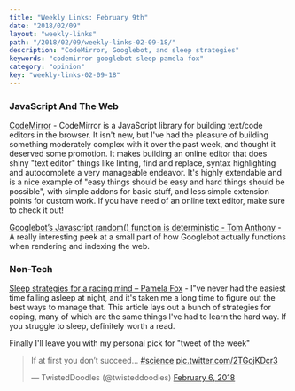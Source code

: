 ```yaml
---
title: "Weekly Links: February 9th"
date: "2018/02/09"
layout: "weekly-links"
path: "/2018/02/09/weekly-links-02-09-18/"
description: "CodeMirror, Googlebot, and sleep strategies"
keywords: "codemirror googlebot sleep pamela fox"
category: "opinion"
key: "weekly-links-02-09-18"
---
```



### JavaScript And The Web

[CodeMirror](http://codemirror.net/) - CodeMirror is a JavaScript library for building text/code editors in the browser.  It isn't new, but I've had the pleasure of building something moderately complex with it over the past week, and thought it deserved some promotion.  It makes building an online editor that does shiny "text editor" things like linting, find and replace, syntax highlighting and autocomplete a very manageable endeavor.  It's highly extendable and is a nice example of "easy things should be easy and hard things should be possible", with simple addons for basic stuff, and less simple extension points for custom work.  If you have need of an online text editor, make sure to check it out!

[Googlebot’s Javascript random() function is deterministic - Tom Anthony](http://www.tomanthony.co.uk/blog/googlebot-javascript-random/) - A really interesting peek at a small part of how Googlebot actually functions when rendering and indexing the web.

### Non-Tech

[Sleep strategies for a racing mind – Pamela Fox](https://medium.com/@pamelafox/sleep-strategies-for-a-racing-mind-d717e1ab890) - I"ve never had the easiest time falling asleep at night, and it's taken me a long time to figure out the best ways to manage that.  This article lays out a bunch of strategies for coping, many of which are the same things I've had to learn the hard way.  If you struggle to sleep, definitely worth a read.


Finally I'll leave you with my personal pick for "tweet of the week"

<blockquote class="twitter-tweet" data-lang="en"><p lang="en" dir="ltr">If at first you don’t succeed... <a href="https://twitter.com/hashtag/science?src=hash&amp;ref_src=twsrc%5Etfw">#science</a> <a href="https://t.co/2TGojKDcr3">pic.twitter.com/2TGojKDcr3</a></p>&mdash; TwistedDoodles (@twisteddoodles) <a href="https://twitter.com/twisteddoodles/status/960801583012380672?ref_src=twsrc%5Etfw">February 6, 2018</a></blockquote>
